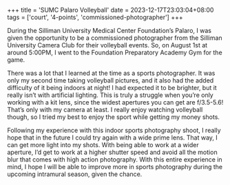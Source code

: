 +++
title = 'SUMC Palaro Volleyball'
date = 2023-12-17T23:03:04+08:00
tags = ['court', '4-points', 'commissioned-photographer']
+++

During the Silliman University Medical Center Foundation’s Palaro, I was given the opportunity to be a commissioned photographer from the Silliman University Camera Club for their volleyball events. So, on August 1st at around 5:00PM, I went to the Foundation Preparatory Academy Gym for the game.

There was a lot that I learned at the time as a sports photographer. It was only my second time taking volleyball pictures, and it also had the added difficulty of it being indoors at night! I had expected it to be brighter, but it really isn’t with artificial lighting. This is truly a struggle when you’re only working with a kit lens, since the widest apertures you can get are f/3.5-5.6! That’s only with my camera at least. I really enjoy watching volleyball though, so I tried my best to enjoy the sport while getting my money shots.

Following my experience with this indoor sports photography shoot, I really hope that in the future I could try again with a wide prime lens. That way, I can get more light into my shots. With being able to work at a wider aperture, I’d get to work at a  higher shutter speed and avoid all the motion blur that comes with high action photography.
With this entire experience in mind, I hope I will be able to improve more in sports photography during the upcoming intramural season, given the chance.
